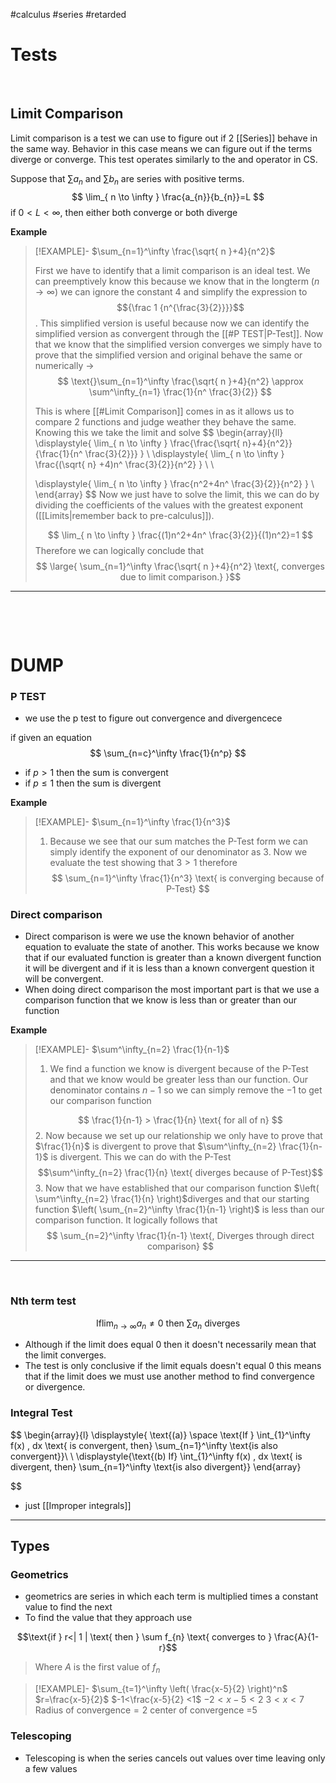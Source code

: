 #calculus #series #retarded

# Tests

&emsp;
## Limit Comparison 
Limit comparison is a test we can use to figure out if 2 [[Series]] behave in the same way. Behavior in this case means we can figure out if the terms diverge or converge. This test operates similarly  to the and operator in CS.

Suppose that $\sum a_{n}$ and $\sum b_{n}$ are series with positive terms.
$$
\lim_{ n \to \infty } \frac{a_{n}}{b_{n}}=L
$$
if $0<L<\infty$, then either both converge or both diverge

**Example**
> [!EXAMPLE]- $\sum_{n=1}^\infty \frac{\sqrt{ n }+4}{n^2}$
> 
> First we have to identify that a limit comparison is an ideal test. We can preemptively know this because we know that in the longterm $(n \to \infty)$ we can ignore the constant $4$ and simplify the expression to $${\frac 1 {n^{\frac{3}{2}}}}$$.
>  This simplified version is useful because now we can identify the simplified version as convergent through the [[#P TEST|P-Test]]. Now that we know that the simplified version converges we simply have to prove that the simplified version and original behave the same or numerically $\to$
> $$
> \text{}\sum_{n=1}^\infty \frac{\sqrt{ n }+4}{n^2} \approx \sum^\infty_{n=1} \frac{1}{n^ \frac{3}{2}}
> $$
> 
> This is where [[#Limit Comparison]] comes in as it allows us to compare 2 functions  and judge weather they behave the same. Knowing this we take the limit and solve
> $$
> \begin{array}{ll}  
> \displaystyle{
> \lim_{ n \to \infty }  \frac{\frac{\sqrt{ n}+4}{n^2}}{\frac{1}{n^ \frac{3}{2}}}
> } \\ 
> \displaystyle{ 
>  \lim_{ n \to \infty } \frac{(\sqrt{ n} +4)n^ \frac{3}{2}}{n^2}
> } \\ \\
> 
> \displaystyle{ 
>  \lim_{ n \to \infty } \frac{n^2+4n^ \frac{3}{2}}{n^2}
> } \\
> \end{array}
> $$
> Now we just have to solve the limit, this we can do by dividing the coefficients of the values with the greatest exponent ([[Limits|remember back to pre-calculus]]). 
> 
> $$
> \lim_{ n \to \infty } \frac{(1)n^2+4n^ \frac{3}{2}}{(1)n^2}=1
> $$
> Therefore we can logically conclude that 
> $$
> \large{ \sum_{n=1}^\infty \frac{\sqrt{ n }+4}{n^2} \text{, converges due to limit comparison.}
> }$$
> 

---
&emsp;



&emsp;

# DUMP



### P TEST 
- we use the p test to figure out convergence and divergencece

if given an equation 
$$
\sum_{n=c}^\infty \frac{1}{n^p}
$$

- if $p>1$ then the sum is convergent
- if $p\leq 1$ then the sum is divergent 

**Example**
> [!EXAMPLE]- $\sum_{n=1}^\infty  \frac{1}{n^3}$
> 
> 
> 1. Because we see that our sum matches the P-Test form we can simply identify the exponent of our denominator as $3$. Now we evaluate the test showing that $3>1$ therefore
> $$
> \sum_{n=1}^\infty  \frac{1}{n^3}  \text{  is converging because of P-Test}
> $$

### Direct comparison 
- Direct comparison is were we use the known behavior of another equation to evaluate the state of another. This works because we know that if our evaluated function is greater than a known divergent function it will be divergent and if it is less than a known convergent question it will be convergent. 
- When doing direct comparison the most important part is that we use a comparison function that we know is less than or greater than our function

**Example**


> [!EXAMPLE]- $\sum^\infty_{n=2} \frac{1}{n-1}$
> 
> 1. We find a function we know is divergent because of the P-Test and that we know would be greater less than our function. Our denominator contains $n-1$ so we can simply remove the $-1$ to get our comparison function
> 
> $$
>  \frac{1}{n-1} > \frac{1}{n} \text{ for all of n}
> $$
> 2. Now because we set up our relationship we only have to prove that $\frac{1}{n}$ is divergent to prove that $\sum^\infty_{n=2} \frac{1}{n-1}$ is divergent. This we can do with the P-Test
> $$\sum^\infty_{n=2} \frac{1}{n} \text{ diverges because of P-Test}$$
> 3. Now that we have established that our comparison function $\left( \sum^\infty_{n=2} \frac{1}{n} \right)$diverges and that our starting function $\left( \sum_{n=2}^\infty \frac{1}{n-1} \right)$ is less than our comparison function. It logically follows that 
> $$
> \sum_{n=2}^\infty \frac{1}{n-1} \text{, Diverges through direct comparison}
> $$


---

&emsp;

### Nth term test
$$
\text{If}\lim_{ n \to \infty } a_{n} \not = 0  \text{ then } \sum a_{n} \text{ diverges}
$$
- Although if the limit does equal $0$ then it doesn't necessarily mean that the limit converges.
- The test is only conclusive if the limit equals doesn't equal 0 this means that if the limit does we must use another method to find convergence or divergence.

### Integral Test

$$
\begin{array}{l} 
\displaystyle{
\text{(a)} \space   \text{If } \int_{1}^\infty f(x) \, dx \text{ is convergent, then} \sum_{n=1}^\infty \text{is also convergent}}\\
 \\
\displaystyle{\text{(b) If} \int_{1}^\infty f(x) \, dx  \text{ is divergent, then} \sum_{n=1}^\infty \text{is also divergent}}
\end{array}

$$

- just [[Improper integrals]]

---
## Types

### Geometrics 
- geometrics are series in which each term is multiplied times a constant value to find the next 
- To find the value that they approach use 

$$\text{if } r<| 1 | \text{ then } \sum f_{n} \text{ converges to } \frac{A}{1-r}$$
> Where $A$ is the first value of $f_{n}$



> [!EXAMPLE]- $\sum_{t=1}^\infty \left(  \frac{x-5}{2} \right)^n$
> $r=\frac{x-5}{2}$
> $-1<\frac{x-5}{2} <1$
> $-2<x-5<2$
> $3<x<7$
> $\text{Radius of convergence}=2$
> $\text{center of convergence =5}$



### Telescoping 

- Telescoping is when the series cancels out values over time leaving only a few values 

